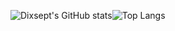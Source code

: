 ![Dixsept's GitHub stats](https://github-readme-stats.vercel.app/api?username=dixse-pt&theme=transparent&show_icons=true)![Top Langs](https://github-readme-stats.vercel.app/api/top-langs/?username=dixse-pt&langs_count=10&theme=transparent)
